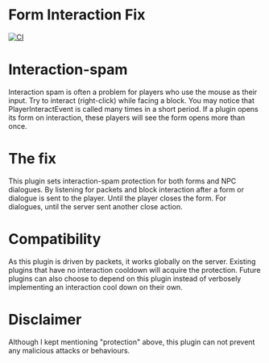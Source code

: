 # Form Interaction Fix
[![CI](https://github.com/Endermanbugzjfc/FormInteractionFix/actions/workflows/main.yml/badge.svg)](https://github.com/Endermanbugzjfc/FormInteractionFix/actions/workflows/main.yml)
# Interaction-spam
Interaction spam is often a problem for players who use the mouse as their input.
Try to interact (right-click) while facing a block.
You may notice that PlayerInteractEvent is called many times in a short period.
If a plugin opens its form on interaction, these players will see the form opens more than once.

# The fix
This plugin sets interaction-spam protection for both forms and NPC dialogues.
By listening for packets and block interaction after a form or dialogue is sent to the player.
Until the player closes the form. For dialogues, until the server sent another close action.

# Compatibility
As this plugin is driven by packets, it works globally on the server.
Existing plugins that have no interaction cooldown will acquire the protection.
Future plugins can also choose to depend on this plugin instead of verbosely implementing an interaction cool down on their own.

# Disclaimer
Although I kept mentioning "protection" above, this plugin can not prevent any malicious attacks or behaviours.